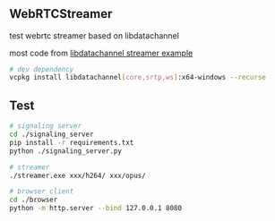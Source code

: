 #

## WebRTCStreamer

test webrtc streamer based on libdatachannel

most code from [libdatachannel streamer example](https://github.com/paullouisageneau/libdatachannel/tree/master/examples/streamer)

```sh
# dev dependency
vcpkg install libdatachannel[core,srtp,ws]:x64-windows --recurse
```

## Test

```sh
# signaling server
cd ./signaling_server
pip install -r requirements.txt
python ./signaling_server.py

# streamer
./streamer.exe xxx/h264/ xxx/opus/

# browser client
cd ./browser
python -m http.server --bind 127.0.0.1 8080
```

